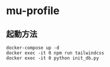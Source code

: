 # mu-profile

## 起動方法

```
docker-compose up -d
docker exec -it 0 npm run tailwindcss
docker exec -it 0 python init_db.py
```
